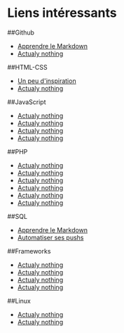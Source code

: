 # Liens intéressants

##Github
* [Apprendre le Markdown](https://guides.github.com/features/mastering-markdown/)
* [Actualy nothing](https://google.com)

##HTML-CSS
* [Un peu d'inspiration](http://tympanus.net/codrops/)
* [Actualy nothing](https://google.com)


##JavaScript
* [Actualy nothing](https://google.com)
* [Actualy nothing](https://google.com)
* [Actualy nothing](https://google.com)
* [Actualy nothing](https://google.com)

##PHP
* [Actualy nothing](https://google.com)
* [Actualy nothing](https://google.com)
* [Actualy nothing](https://google.com)
* [Actualy nothing](https://google.com)
* [Actualy nothing](https://google.com)
* [Actualy nothing](https://google.com)

##SQL
* [Apprendre le Markdown](https://guides.github.com/features/mastering-markdown/)
* [Automatiser ses pushs](https://google.com)

##Frameworks
* [Actualy nothing](https://google.com)
* [Actualy nothing](https://google.com)
* [Actualy nothing](https://google.com)
* [Actualy nothing](https://google.com)

##Linux
* [Actualy nothing](https://google.com)
* [Actualy nothing](https://google.com)
